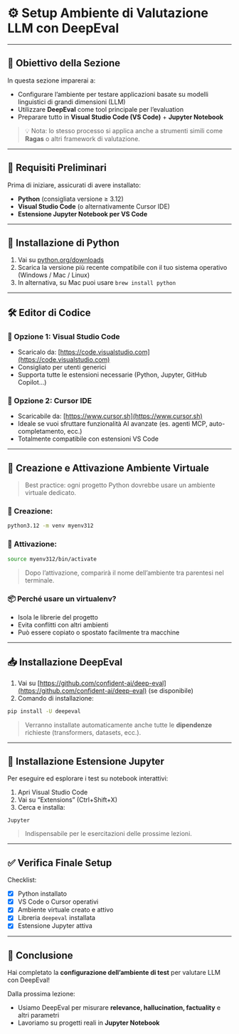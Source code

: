 # ⚙️ Setup Ambiente di Valutazione LLM con DeepEval

---

## 🎯 Obiettivo della Sezione

In questa sezione imparerai a:
- Configurare l’ambiente per testare applicazioni basate su modelli linguistici di grandi dimensioni (LLM)
- Utilizzare **DeepEval** come tool principale per l’evaluation
- Preparare tutto in **Visual Studio Code (VS Code)** + **Jupyter Notebook**

> 💡 Nota: lo stesso processo si applica anche a strumenti simili come **Ragas** o altri framework di valutazione.

---

## 🧰 Requisiti Preliminari

Prima di iniziare, assicurati di avere installato:
- **Python** (consigliata versione ≥ 3.12)
- **Visual Studio Code** (o alternativamente Cursor IDE)
- **Estensione Jupyter Notebook per VS Code**

---

## 🐍 Installazione di Python

1. Vai su [python.org/downloads](https://www.python.org/downloads/)
2. Scarica la versione più recente compatibile con il tuo sistema operativo (Windows / Mac / Linux)
3. In alternativa, su Mac puoi usare `brew install python`

---

## 🛠️ Editor di Codice

### 🔹 Opzione 1: Visual Studio Code
- Scaricalo da: [https://code.visualstudio.com](https://code.visualstudio.com)
- Consigliato per utenti generici
- Supporta tutte le estensioni necessarie (Python, Jupyter, GitHub Copilot…)

### 🔹 Opzione 2: Cursor IDE
- Scaricabile da: [https://www.cursor.sh](https://www.cursor.sh)
- Ideale se vuoi sfruttare funzionalità AI avanzate (es. agenti MCP, auto-completamento, ecc.)
- Totalmente compatibile con estensioni VS Code

---

## 🧪 Creazione e Attivazione Ambiente Virtuale

> Best practice: ogni progetto Python dovrebbe usare un ambiente virtuale dedicato.

### 🔹 Creazione:
```bash
python3.12 -m venv myenv312
```

### 🔹 Attivazione:
```bash
source myenv312/bin/activate
```

> Dopo l’attivazione, comparirà il nome dell’ambiente tra parentesi nel terminale.

### 📦 Perché usare un virtualenv?
- Isola le librerie del progetto
- Evita conflitti con altri ambienti
- Può essere copiato o spostato facilmente tra macchine

---

## 📥 Installazione DeepEval

1. Vai su [https://github.com/confident-ai/deep-eval](https://github.com/confident-ai/deep-eval) (se disponibile)
2. Comando di installazione:
```bash
pip install -U deepeval
```

> Verranno installate automaticamente anche tutte le **dipendenze** richieste (transformers, datasets, ecc.).

---

## 📓 Installazione Estensione Jupyter

Per eseguire ed esplorare i test su notebook interattivi:

1. Apri Visual Studio Code
2. Vai su “Extensions” (Ctrl+Shift+X)
3. Cerca e installa:
```
Jupyter
```

> Indispensabile per le esercitazioni delle prossime lezioni.

---

## ✅ Verifica Finale Setup

Checklist:
- [x] Python installato
- [x] VS Code o Cursor operativi
- [x] Ambiente virtuale creato e attivo
- [x] Libreria `deepeval` installata
- [x] Estensione Jupyter attiva

---

## 🧭 Conclusione

Hai completato la **configurazione dell’ambiente di test** per valutare LLM con DeepEval!

Dalla prossima lezione:
- Usiamo DeepEval per misurare **relevance, hallucination, factuality** e altri parametri
- Lavoriamo su progetti reali in **Jupyter Notebook**

